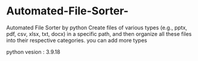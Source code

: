 # Automated-File-Sorter-
Automated File Sorter by python 
Create files of various types (e.g., pptx, pdf, csv, xlsx, txt, docx) in a specific path, and then organize all these files into their respective categories.
you can add more types 


python vesion : 3.9.18
